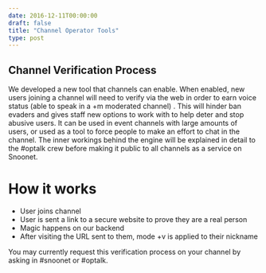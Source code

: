 ```yaml
--- 
date: 2016-12-11T00:00:00
draft: false
title: "Channel Operator Tools"
type: post
---
```


## Channel Verification Process
We developed a new tool that channels can enable. When enabled, new users joining a channel will need to verify via the web in order to earn voice status (able to speak in a +m moderated channel) .
This will hinder ban evaders and gives staff new options to work with to help deter and stop abusive users.
It can be used in event channels with large amounts of users, or used as a tool to force people to make an effort to chat in the channel. The inner workings behind the engine will be explained in detail to the #optalk crew before making it public to all channels as a service on Snoonet.

# How it works
- User joins channel
- User is sent a link to a secure website to prove they are a real person
- Magic happens on our backend
- After visiting the URL sent to them, mode +v is applied to their nickname

You may currently request this verification process on your channel by asking in #snoonet or #optalk.